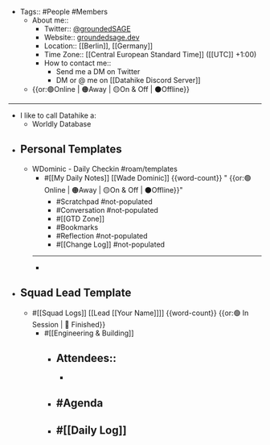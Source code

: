 - Tags:: #People #Members
    - About me::
        - Twitter:: [@groundedSAGE](https://twitter.com/groundedSAGE)
        - Website:: [groundedsage.dev](https://www.groundedsage.dev/)
        - Location:: [[Berlin]], [[Germany]]
        - Time Zone:: [[Central European Standard Time]] ([[UTC]] +1:00)
        - How to contact me::
            - Send me a DM on Twitter
            - DM or @ me on [[Datahike Discord Server]]
    -  {{or:🟢Online | 🟠Away | 🟡On & Off | ⚫️Offline}}
- ---
- I like to call Datahike a:
    - Worldly Database
- ## Personal Templates
    - WDominic - Daily Checkin #roam/templates
        - #[[My Daily Notes]] [[Wade Dominic]] {{word-count}} " {{or:🟢Online | 🟠Away | 🟡On & Off | ⚫️Offline}}"
            - #Scratchpad #not-populated
            - #Conversation #not-populated
            - #[[GTD Zone]]
            - #Bookmarks
            - #Reflection #not-populated
            - #[[Change Log]] #not-populated
        - ---
        - 
- ## Squad Lead Template
    - #[[Squad Logs]] [[Lead [[Your Name]]]] {{word-count}} {{or:🟢 In Session | 🏁 Finished}}
        - #[[Engineering & Building]]
            - Attendees::
                - 
                - 
            - #Agenda
                - 
            - #[[Daily Log]]
                - 
